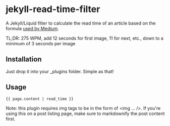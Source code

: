 # jekyll-read-time-filter
A Jekyll/Liquid filter to calculate the read time of an article based on the formula [used by Medium](https://medium.com/the-story/read-time-and-you-bc2048ab620c).

TL;DR: 275 WPM, add 12 seconds for first image, 11 for next, etc., down to a minimum of 3 seconds per image

## Installation
Just drop it into your _plugins folder. Simple as that!

## Usage
```
{{ page.content | read_time }}
```
Note: this plugin requires img tags to be in the form of <img ... />. If you're using this on a post listing page, make sure to markdownify the post content first.
